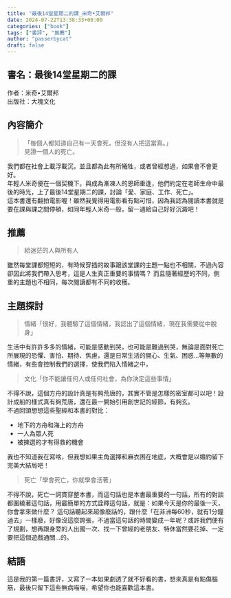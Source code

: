 ```yaml
---
title: "最後14堂星期二的課_米奇•艾爾邦"
date: 2024-07-22T13:38:33+08:00
categories: ["book"]
tags: ["書評", "推薦"]
author: "passerbycat"
draft: false
---
```


## 書名：最後14堂星期二的課  
作者：米奇•艾爾邦  
出版社：大塊文化  

## 內容簡介  
> 「每個人都知道自己有一天會死，但沒有人把這當真。」  
> 見證一個人的死亡。  

我們都在社會上載浮載沉，並且都為此有所犧牲，或者曾經想過，如果會不會更好。  
年輕人米奇便在一個契機下，與成為漸凍人的恩師重逢，他們約定在老師生命中最後的時光，上了最後14堂星期二的課，討論「愛、家庭、工作、死亡」。  
這本書還有翻拍電影喔！雖然我覺得用電影看有點可惜，因為我認為閱讀本書就是要在課與課之間停頓，如同年輕人米奇一般，留一週給自己好好沉澱吧！

## 推薦  
> 給迷茫的人與所有人  

雖然每堂課都短短的，有時候穿插的故事跟該堂課的主題一點也不相關，不過內容卻因此將我們帶入思考，這是人生真正重要的事情嗎？ 
而且隨著經歷的不同，側重的主題也不相同，每次閱讀都有不同的收穫。  

## 主題探討
> 情緒「很好，我體驗了這個情緒，我認出了這個情緒，現在我需要從中脫身」  

生活中有許許多多的情緒，可能是感動到哭，也可能是難過到哭，無論是面對死亡所展現的恐懼、害怕、期待、焦慮，還是日常生活的開心、生氣、困惑...等無數的情緒，有些會控制我們的選擇，使我們陷入情緒之中，

> 文化「你不能讓任何人或任何社會，為你決定這些事情」  

不得不說，這個方舟的設計真是有夠荒唐的，其實不管是怎樣的密室都可以吧！設計成船的樣式真有夠荒唐，還在最一開始引用創世記的經節，有夠玄。  
不過回頭想想這些聖經和本書的對比：  
- 地下的方舟和海上的方舟  
- 一人為眾人死  
- 被揀選的才有得救的機會  

我也不知道我在寫啥，但我想如果主角選擇和麻衣困在地底，大概會是以婚約留下完美大結局吧！  

> 死亡「學會死亡，你就學會活著」  

不得不說，死亡一詞貫穿整本書，而這句話也是本書最重要的一句話，所有的對談都圍繞著這句話，用最簡單的方式詮釋這句話，就是：如果今天是你的最後一天，你會拿來做什麼？
這句話聽起來超像廢話的，跟什麼「在非洲每60秒，就有1分鐘過去」一樣廢，好像沒這麼誇張，不過當這句話的時間變成一年呢？或許我們便有了規劃，想再跟身旁的人出國一次、找一下曾經的老朋友、特休當然要花掉、一定要把這個遊戲通關...的。  

## 結語  
這是我的第一篇書評，又寫了一本如果劇透了就不好看的書，想來真是有點傷腦筋，最後只留下這些無病喵喵，希望你也能喜歡這本書。
